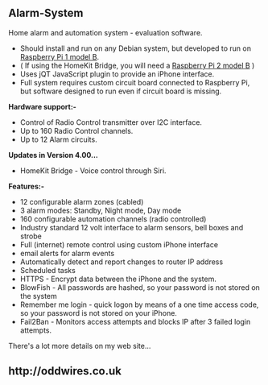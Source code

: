 <h2>Alarm-System</h2>
 
Home alarm and automation system - evaluation software.
 
<ul>
<li>Should install and run on any Debian system, but developed to run on 
<a href="https://www.raspberrypi.org/products/model-b">Raspberry Pi 1 model B</a>.</li>
<li>( If using the HomeKit Bridge, you will need a <a href="https://www.raspberrypi.org/products/raspberry-pi-2-model-b/">Raspberry Pi 2 model B</a> )</li>
<li>Uses jQT JavaScript plugin to provide an iPhone interface.</li>
<li>Full system requires custom circuit board connected to Raspberry Pi, but software
designed to run even if circuit board is missing.</li>
</ul>
  
<b>Hardware support:-</b><br>
<ul>
<li>Control of Radio Control transmitter over I2C interface.</li>
<li>Up to 160 Radio Control channels.</li>
<li>Up to 12 Alarm circuits.</li>
</ul>
 
<b>Updates in Version 4.00...</b><br>
<ul>
<li>HomeKit Bridge - Voice control through Siri.</li>
</ul>
 
<b>Features:-</b><br>
<ul>
  <li>12 configurable alarm zones (cabled)</li>
  <li>3 alarm modes: Standby, Night mode, Day mode</li>
  <li>160 configurable automation channels (radio controlled)</li>
  <li>Industry standard 12 volt interface to alarm sensors, bell boxes and strobe</li>
  <li>Full (internet) remote control using custom iPhone interface</li>
  <li>email alerts for alarm events</li>
  <li>Automatically detect and report changes to router IP address</li>
  <li>Scheduled tasks</li>
  <li>HTTPS - Encrypt data between the iPhone and the system.</li>
  <li>BlowFish - All passwords are hashed, so your password is not stored on the system</li>
  <li>Remember me login - quick logon by means of a one time access code, so your password is not stored on your iPhone.</li>
  <li>Fail2Ban - Monitors access attempts and blocks IP after 3 failed login attempts.</li>
</ul>
 
There's a lot more details on my web site...
 
<h2>http://oddwires.co.uk </h2>

